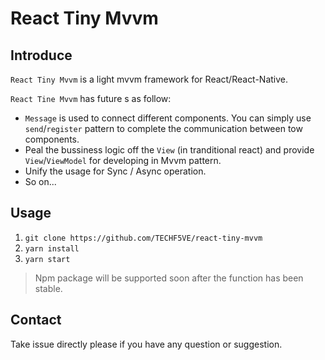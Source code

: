 # React Tiny Mvvm
## Introduce

`React Tiny Mvvm` is a light mvvm framework for React/React-Native.

`React Tine Mvvm` has future s as follow:

- `Message` is used to connect different components. You can simply use  `send`/`register` pattern to complete the communication between tow components.
- Peal the bussiness logic off the `View` (in tranditional react) and provide  `View`/`ViewModel` for developing in Mvvm pattern.
- Unify the usage for Sync / Async operation.
- So on...

## Usage

1. `git clone https://github.com/TECHF5VE/react-tiny-mvvm`
2. `yarn install`
3. `yarn start`

> Npm package will be supported soon after the function has been stable.

## Contact

Take issue directly please if you have any question or suggestion.